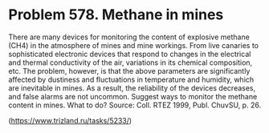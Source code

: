 # Problem 578. Methane in mines 

There are many devices for monitoring the content of explosive methane (CH4) in the atmosphere of mines and mine workings. From live canaries to sophisticated electronic devices that respond to changes in the electrical and thermal conductivity of the air, variations in its chemical composition, etc. The problem, however, is that the above parameters are significantly affected by dustiness and fluctuations in temperature and humidity, which are inevitable in mines. As a result, the reliability of the devices decreases, and false alarms are not uncommon. Suggest ways to monitor the methane content in mines. What to do? Source: Coll. RTEZ 1999, Publ. ChuvSU, p. 26.

(https://www.trizland.ru/tasks/5233/)